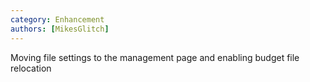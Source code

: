 ```yaml
---
category: Enhancement
authors: [MikesGlitch]
---
```


Moving file settings to the management page and enabling budget file relocation
